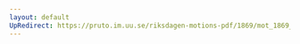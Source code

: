 ```yaml
---
layout: default
UpRedirect: https://pruto.im.uu.se/riksdagen-motions-pdf/1869/mot_1869__ak__327.pdf
---
```

